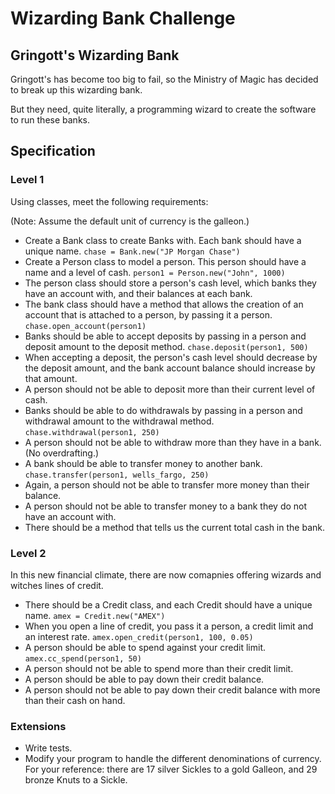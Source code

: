 # Wizarding Bank Challenge

## Gringott's Wizarding Bank 

Gringott's has become too big to fail, so the Ministry of Magic has decided to break up this wizarding bank.

But they need, quite literally, a programming wizard to create the software to run these banks. 

## Specification

### Level 1

Using classes, meet the following requirements:

(Note: Assume the default unit of currency is the galleon.)

* Create a Bank class to create Banks with. Each bank should have a unique name. `chase = Bank.new("JP Morgan Chase")`
* Create a Person class to model a person. This person should have a name and a level of cash. `person1 = Person.new("John", 1000)`
* The person class should store a person's cash level, which banks they have an account with, and their balances at each bank.
* The bank class should have a method that allows the creation of an account that is attached to a person, by passing it a person. 
`chase.open_account(person1)`
* Banks should be able to accept deposits by passing in a person and deposit amount to the deposit method. `chase.deposit(person1, 500)`
* When accepting a deposit, the person's cash level should decrease by the deposit amount, and the bank account balance should increase by that amount.
* A person should not be able to deposit more than their current level of cash.
* Banks should be able to do withdrawals by passing in a person and withdrawal amount to the withdrawal method. `chase.withdrawal(person1, 250)`
* A person should not be able to withdraw more than they have in a bank. (No overdrafting.)
* A bank should be able to transfer money to another bank. `chase.transfer(person1, wells_fargo, 250)`
* Again, a person should not be able to transfer more money than their balance.
* A person should not be able to transfer money to a bank they do not have an account with.
* There should be a method that tells us the current total cash in the bank.


### Level 2

In this new financial climate, there are now comapnies offering wizards and witches lines of credit.

* There should be a Credit class, and each Credit should have a unique name. `amex = Credit.new("AMEX")`
* When you open a line of credit, you pass it a person, a credit limit and an interest rate. `amex.open_credit(person1, 100, 0.05)`
* A person should be able to spend against your credit limit. `amex.cc_spend(person1, 50)`
* A person should not be able to spend more than their credit limit.
* A person should be able to pay down their credit balance. 
* A person should not be able to pay down their credit balance with more than their cash on hand.


### Extensions
* Write tests.
* Modify your program to handle the different denominations of currency. For your reference: there are 17 silver Sickles 
to a gold Galleon, and 29 bronze Knuts to a Sickle.
